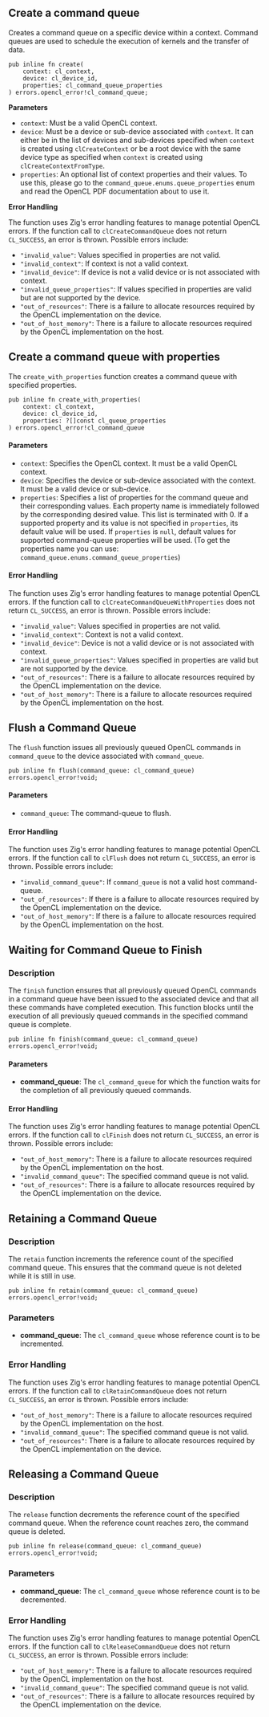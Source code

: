 ## Create a command queue

Creates a command queue on a specific device within a context. Command queues are used to schedule the execution of kernels and the transfer of data.
```zig
pub inline fn create(
    context: cl_context, 
    device: cl_device_id, 
    properties: cl_command_queue_properties
) errors.opencl_error!cl_command_queue;
```

**Parameters**
-   `context`: Must be a valid OpenCL context.
-   `device`: Must be a device or sub-device associated with `context`. It can either be in the list of devices and sub-devices specified when `context` is created using `clCreateContext` or be a root device with the same device type as specified when `context` is created using `clCreateContextFromType`.
-  `properties`: An optional list of context properties and their values. To use this, please go to the `command_queue.enums.queue_properties` enum and read the OpenCL PDF documentation about to use it.

**Error Handling**

The function uses Zig's error handling features to manage potential OpenCL errors. If the function call to `clCreateCommandQueue` does not return `CL_SUCCESS`, an error is thrown. Possible errors include:

-   `"invalid_value"`: Values specified in properties are not valid.
-   `"invalid_context"`: If context is not a valid context.
-   `"invalid_device"`: If device is not a valid device or is not associated with context.
-   `"invalid_queue_properties"`: If values specified in properties are valid but are not supported by the device.
-   `"out_of_resources"`: There is a failure to allocate resources required by the OpenCL implementation on the device.
-   `"out_of_host_memory"`: There is a failure to allocate resources required by the OpenCL implementation on the host.

## Create a command queue with properties

The `create_with_properties` function creates a command queue with specified properties.

```zig
pub inline fn create_with_properties(
    context: cl_context, 
    device: cl_device_id, 
    properties: ?[]const cl_queue_properties
) errors.opencl_error!cl_command_queue
```

#### Parameters

-   `context`: Specifies the OpenCL context. It must be a valid OpenCL context.
-   `device`: Specifies the device or sub-device associated with the context. It must be a valid device or sub-device.
-   `properties`: Specifies a list of properties for the command queue and their corresponding values. Each property name is immediately followed by the corresponding desired value. This list is terminated with 0. If a supported property and its value is not specified in `properties`, its default value will be used. If `properties` is `null`, default values for supported command-queue properties will be used. (To get the properties name you can use: `command_queue.enums.command_queue_properties`)

#### Error Handling

The function uses Zig's error handling features to manage potential OpenCL errors. If the function call to `clCreateCommandQueueWithProperties` does not return `CL_SUCCESS`, an error is thrown. Possible errors include:

-   `"invalid_value"`: Values specified in properties are not valid.
-   `"invalid_context"`: Context is not a valid context.
-   `"invalid_device"`: Device is not a valid device or is not associated with context.
-   `"invalid_queue_properties"`: Values specified in properties are valid but are not supported by the device.
-   `"out_of_resources"`: There is a failure to allocate resources required by the OpenCL implementation on the device.
-   `"out_of_host_memory"`: There is a failure to allocate resources required by the OpenCL implementation on the host.

## Flush a Command Queue

The `flush` function issues all previously queued OpenCL commands in `command_queue` to the device associated with `command_queue`.

```zig
pub inline fn flush(command_queue: cl_command_queue) errors.opencl_error!void;
```

#### Parameters

-   `command_queue`: The command-queue to flush.

#### Error Handling

The function uses Zig's error handling features to manage potential OpenCL errors. If the function call to `clFlush` does not return `CL_SUCCESS`, an error is thrown. Possible errors include:

-   `"invalid_command_queue"`: If `command_queue` is not a valid host command-queue.
-   `"out_of_resources"`: If there is a failure to allocate resources required by the OpenCL implementation on the device.
-   `"out_of_host_memory"`: If there is a failure to allocate resources required by the OpenCL implementation on the host.

## Waiting for Command Queue to Finish

### Description

The `finish` function ensures that all previously queued OpenCL commands in a command queue have been issued to the associated device and that all these commands have completed execution. This function blocks until the execution of all previously queued commands in the specified command queue is complete.

```zig
pub inline fn finish(command_queue: cl_command_queue) errors.opencl_error!void;
```

#### Parameters

-   **command_queue**: The `cl_command_queue` for which the function waits for the completion of all previously queued commands.

#### Error Handling

The function uses Zig's error handling features to manage potential OpenCL errors. If the function call to `clFinish` does not return `CL_SUCCESS`, an error is thrown. Possible errors include:

-   `"out_of_host_memory"`: There is a failure to allocate resources required by the OpenCL implementation on the host.
-   `"invalid_command_queue"`: The specified command queue is not valid.
-   `"out_of_resources"`: There is a failure to allocate resources required by the OpenCL implementation on the device.

## Retaining a Command Queue

### Description

The `retain` function increments the reference count of the specified command queue. This ensures that the command queue is not deleted while it is still in use.

```zig
pub inline fn retain(command_queue: cl_command_queue) errors.opencl_error!void;
```

### Parameters

-   **command_queue**: The `cl_command_queue` whose reference count is to be incremented.

### Error Handling

The function uses Zig's error handling features to manage potential OpenCL errors. If the function call to `clRetainCommandQueue` does not return `CL_SUCCESS`, an error is thrown. Possible errors include:

-   `"out_of_host_memory"`: There is a failure to allocate resources required by the OpenCL implementation on the host.
-   `"invalid_command_queue"`: The specified command queue is not valid.
-   `"out_of_resources"`: There is a failure to allocate resources required by the OpenCL implementation on the device.

## Releasing a Command Queue

### Description

The `release` function decrements the reference count of the specified command queue. When the reference count reaches zero, the command queue is deleted.

```zig
pub inline fn release(command_queue: cl_command_queue) errors.opencl_error!void;
```

### Parameters

-   **command_queue**: The `cl_command_queue` whose reference count is to be decremented.

### Error Handling

The function uses Zig's error handling features to manage potential OpenCL errors. If the function call to `clReleaseCommandQueue` does not return `CL_SUCCESS`, an error is thrown. Possible errors include:

-   `"out_of_host_memory"`: There is a failure to allocate resources required by the OpenCL implementation on the host.
-   `"invalid_command_queue"`: The specified command queue is not valid.
-   `"out_of_resources"`: There is a failure to allocate resources required by the OpenCL implementation on the device.

